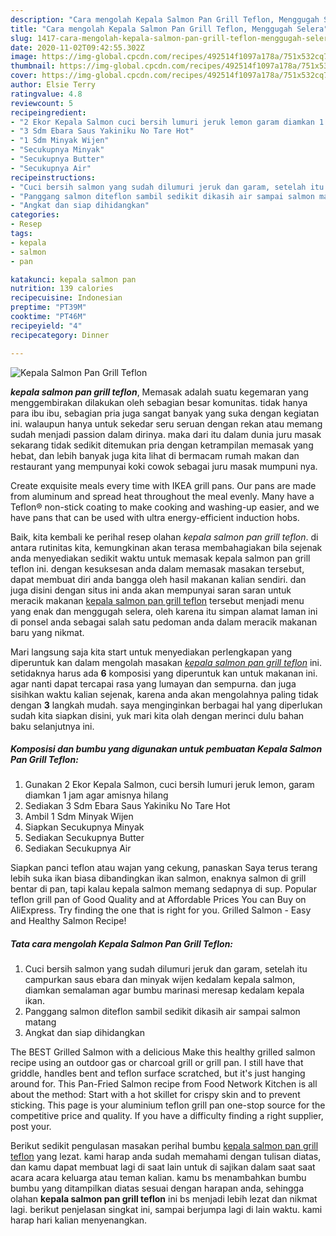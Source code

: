 ```yaml
---
description: "Cara mengolah Kepala Salmon Pan Grill Teflon, Menggugah Selera"
title: "Cara mengolah Kepala Salmon Pan Grill Teflon, Menggugah Selera"
slug: 1417-cara-mengolah-kepala-salmon-pan-grill-teflon-menggugah-selera
date: 2020-11-02T09:42:55.302Z
image: https://img-global.cpcdn.com/recipes/492514f1097a178a/751x532cq70/kepala-salmon-pan-grill-teflon-foto-resep-utama.jpg
thumbnail: https://img-global.cpcdn.com/recipes/492514f1097a178a/751x532cq70/kepala-salmon-pan-grill-teflon-foto-resep-utama.jpg
cover: https://img-global.cpcdn.com/recipes/492514f1097a178a/751x532cq70/kepala-salmon-pan-grill-teflon-foto-resep-utama.jpg
author: Elsie Terry
ratingvalue: 4.8
reviewcount: 5
recipeingredient:
- "2 Ekor Kepala Salmon cuci bersih lumuri jeruk lemon garam diamkan 1 jam agar amisnya hilang"
- "3 Sdm Ebara Saus Yakiniku No Tare Hot"
- "1 Sdm Minyak Wijen"
- "Secukupnya Minyak"
- "Secukupnya Butter"
- "Secukupnya Air"
recipeinstructions:
- "Cuci bersih salmon yang sudah dilumuri jeruk dan garam, setelah itu campurkan saus ebara dan minyak wijen kedalam kepala salmon, diamkan semalaman agar bumbu marinasi meresap kedalam kepala ikan."
- "Panggang salmon diteflon sambil sedikit dikasih air sampai salmon matang"
- "Angkat dan siap dihidangkan"
categories:
- Resep
tags:
- kepala
- salmon
- pan

katakunci: kepala salmon pan 
nutrition: 139 calories
recipecuisine: Indonesian
preptime: "PT39M"
cooktime: "PT46M"
recipeyield: "4"
recipecategory: Dinner

---
```



![Kepala Salmon Pan Grill Teflon](https://img-global.cpcdn.com/recipes/492514f1097a178a/751x532cq70/kepala-salmon-pan-grill-teflon-foto-resep-utama.jpg)

<b><i>kepala salmon pan grill teflon</i></b>, Memasak adalah suatu kegemaran yang menggembirakan dilakukan oleh sebagian besar komunitas. tidak hanya para ibu ibu, sebagian pria juga sangat banyak yang suka dengan kegiatan ini. walaupun hanya untuk sekedar seru seruan dengan rekan atau memang sudah menjadi passion dalam dirinya. maka dari itu dalam dunia juru masak sekarang tidak sedikit ditemukan pria dengan ketrampilan memasak yang hebat, dan lebih banyak juga kita lihat di bermacam rumah makan dan restaurant yang mempunyai koki cowok sebagai juru masak mumpuni nya.

Create exquisite meals every time with IKEA grill pans. Our pans are made from aluminum and spread heat throughout the meal evenly. Many have a Teflon® non-stick coating to make cooking and washing-up easier, and we have pans that can be used with ultra energy-efficient induction hobs.

Baik, kita kembali ke perihal resep olahan <i>kepala salmon pan grill teflon</i>. di antara rutinitas kita, kemungkinan akan terasa membahagiakan bila sejenak anda menyediakan sedikit waktu untuk memasak kepala salmon pan grill teflon ini. dengan kesuksesan anda dalam memasak masakan tersebut, dapat membuat diri anda bangga oleh hasil makanan kalian sendiri. dan juga disini dengan situs ini anda akan mempunyai saran saran untuk meracik makanan <u>kepala salmon pan grill teflon</u> tersebut menjadi menu yang enak dan menggugah selera, oleh karena itu simpan alamat laman ini di ponsel anda sebagai salah satu pedoman anda dalam meracik makanan baru yang nikmat.


Mari langsung saja kita start untuk menyediakan perlengkapan yang diperuntuk kan dalam mengolah masakan <u><i>kepala salmon pan grill teflon</i></u> ini. setidaknya harus ada <b>6</b> komposisi yang diperuntuk kan untuk makanan ini. agar nanti dapat tercapai rasa yang lumayan dan sempurna. dan juga sisihkan waktu kalian sejenak, karena anda akan mengolahnya paling tidak dengan <b>3</b> langkah mudah. saya menginginkan berbagai hal yang diperlukan sudah kita siapkan disini, yuk mari kita olah dengan merinci dulu bahan baku selanjutnya ini.

<!--inarticleads1-->

##### Komposisi dan bumbu yang digunakan untuk pembuatan Kepala Salmon Pan Grill Teflon:

1. Gunakan 2 Ekor Kepala Salmon, cuci bersih lumuri jeruk lemon, garam diamkan 1 jam agar amisnya hilang
1. Sediakan 3 Sdm Ebara Saus Yakiniku No Tare Hot
1. Ambil 1 Sdm Minyak Wijen
1. Siapkan Secukupnya Minyak
1. Sediakan Secukupnya Butter
1. Sediakan Secukupnya Air


Siapkan panci teflon atau wajan yang cekung, panaskan Saya terus terang lebih suka ikan biasa dibandingkan ikan salmon, enaknya salmon di grill bentar di pan, tapi kalau kepala salmon memang sedapnya di sup. Popular teflon grill pan of Good Quality and at Affordable Prices You can Buy on AliExpress. Try finding the one that is right for you. Grilled Salmon - Easy and Healthy Salmon Recipe! 

<!--inarticleads2-->

##### Tata cara mengolah Kepala Salmon Pan Grill Teflon:

1. Cuci bersih salmon yang sudah dilumuri jeruk dan garam, setelah itu campurkan saus ebara dan minyak wijen kedalam kepala salmon, diamkan semalaman agar bumbu marinasi meresap kedalam kepala ikan.
1. Panggang salmon diteflon sambil sedikit dikasih air sampai salmon matang
1. Angkat dan siap dihidangkan


The BEST Grilled Salmon with a delicious Make this healthy grilled salmon recipe using an outdoor gas or charcoal grill or grill pan. I still have that griddle, handles bent and teflon surface scratched, but it&#39;s just hanging around for. This Pan-Fried Salmon recipe from Food Network Kitchen is all about the method: Start with a hot skillet for crispy skin and to prevent sticking. This page is your aluminium teflon grill pan one-stop source for the competitive price and quality. If you have a difficulty finding a right supplier, post your. 

Berikut sedikit pengulasan masakan perihal bumbu <u>kepala salmon pan grill teflon</u> yang lezat. kami harap anda sudah memahami dengan tulisan diatas, dan kamu dapat membuat lagi di saat lain untuk di sajikan dalam saat saat acara acara keluarga atau teman kalian. kamu bs menambahkan bumbu bumbu yang ditampilkan diatas sesuai dengan harapan anda, sehingga olahan <b>kepala salmon pan grill teflon</b> ini bs menjadi lebih lezat dan nikmat lagi. berikut penjelasan singkat ini, sampai berjumpa lagi di lain waktu. kami harap hari kalian menyenangkan.
